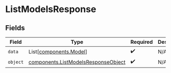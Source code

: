 # ListModelsResponse


## Fields

| Field                                                                                      | Type                                                                                       | Required                                                                                   | Description                                                                                |
| ------------------------------------------------------------------------------------------ | ------------------------------------------------------------------------------------------ | ------------------------------------------------------------------------------------------ | ------------------------------------------------------------------------------------------ |
| `data`                                                                                     | List[[components.Model](../../models/components/model.md)]                                 | :heavy_check_mark:                                                                         | N/A                                                                                        |
| `object`                                                                                   | [components.ListModelsResponseObject](../../models/components/listmodelsresponseobject.md) | :heavy_check_mark:                                                                         | N/A                                                                                        |